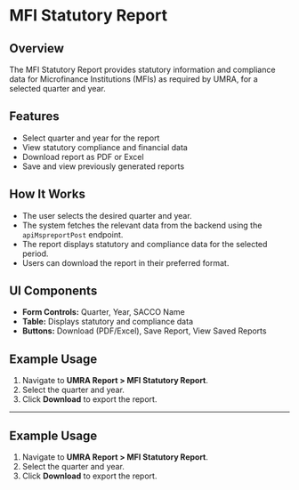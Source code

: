 # MFI Statutory Report

## Overview
The MFI Statutory Report provides statutory information and compliance data for Microfinance Institutions (MFIs) as required by UMRA, for a selected quarter and year.

## Features
- Select quarter and year for the report
- View statutory compliance and financial data
- Download report as PDF or Excel
- Save and view previously generated reports

## How It Works
- The user selects the desired quarter and year.
- The system fetches the relevant data from the backend using the `apiMspreportPost` endpoint.
- The report displays statutory and compliance data for the selected period.
- Users can download the report in their preferred format.

## UI Components
- **Form Controls:** Quarter, Year, SACCO Name
- **Table:** Displays statutory and compliance data
- **Buttons:** Download (PDF/Excel), Save Report, View Saved Reports

## Example Usage
1. Navigate to **UMRA Report > MFI Statutory Report**.
2. Select the quarter and year.
3. Click **Download** to export the report.

---

## Example Usage
1. Navigate to **UMRA Report > MFI Statutory Report**.
2. Select the quarter and year.
3. Click **Download** to export the report. 